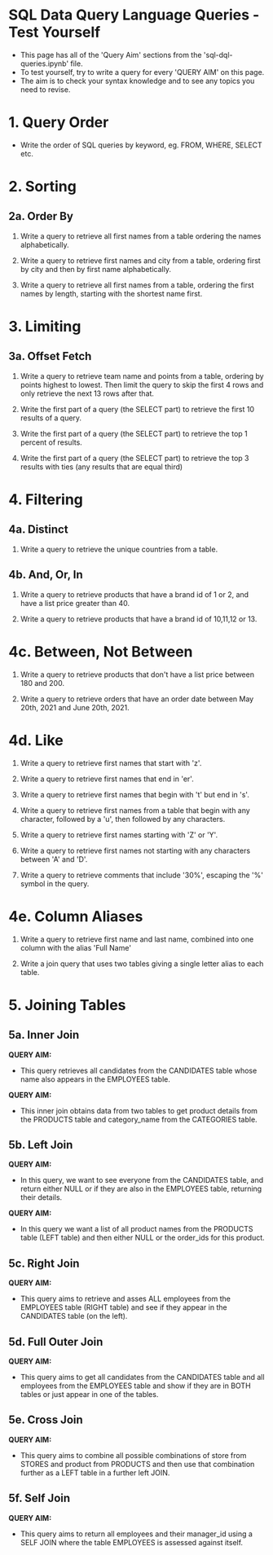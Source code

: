 # SQL Data Query Language Queries - Test Yourself
- This page has all of the 'Query Aim' sections from the 'sql-dql-queries.ipynb' file.
- To test yourself, try to write a query for every 'QUERY AIM' on this page.
- The aim is to check your syntax knowledge and to see any topics you need to revise.


# 1. Query Order
- Write the order of SQL queries by keyword, eg. FROM, WHERE, SELECT etc.

# 2. Sorting

## 2a. Order By

1. Write a query to retrieve all first names from a table ordering the names alphabetically.

2. Write a query to retrieve first names and city from a table, ordering first by city and then by first name alphabetically.

3. Write a query to retrieve all first names from a table, ordering the first names by length, starting with the shortest name first.

# 3. Limiting

## 3a. Offset Fetch

1. Write a query to retrieve team name and points from a table, ordering by points highest to lowest. Then limit the query to skip the first 4 rows and only retrieve the next 13 rows after that.

2. Write the first part of a query (the SELECT part) to retrieve the first 10 results of a query.

3. Write the first part of a query (the SELECT part) to retrieve the top 1 percent of results.

4. Write the first part of a query (the SELECT part) to retrieve the top 3 results with ties (any results that are equal third)

# 4. Filtering

## 4a. Distinct

1. Write a query to retrieve the unique countries from a table.

## 4b. And, Or, In

1. Write a query to retrieve products that have a brand id of 1 or 2, and have a list price greater than 40.

2. Write a query to retrieve products that have a brand id of 10,11,12 or 13.

# 4c. Between, Not Between

1. Write a query to retrieve products that don't have a list price between 180 and 200.

2. Write a query to retrieve orders that have an order date between May 20th, 2021 and June 20th, 2021.

# 4d. Like

1. Write a query to retrieve first names that start with 'z'.

2. Write a query to retrieve first names that end in 'er'.

3. Write a query to retrieve first names that begin with 't' but end in 's'.

4. Write a query to retrieve first names from a table that begin with any character, followed by a 'u', then followed by any characters.

5. Write a query to retrieve first names starting with 'Z' or 'Y'.

6. Write a query to retrieve first names not starting with any characters between 'A' and 'D'.

7. Write a query to retrieve comments that include '30%', escaping the '%' symbol in the query.

# 4e. Column Aliases

1. Write a query to retrieve first name and last name, combined into one column with the alias 'Full Name'

2. Write a join query that uses two tables giving a single letter alias to each table.

# 5. Joining Tables

## 5a. Inner Join

**QUERY AIM:**
- This query retrieves all candidates from the CANDIDATES table whose name also appears in the EMPLOYEES table.

**QUERY AIM:**
- This inner join obtains data from two tables to get product details from the PRODUCTS table and category_name from the CATEGORIES table.

## 5b. Left Join

**QUERY AIM:**
- In this query, we want to see everyone from the CANDIDATES table, and return either NULL or if they are also in the EMPLOYEES table, returning their details.

**QUERY AIM:**
- In this query we want a list of all product names from the PRODUCTS table (LEFT table) and then either NULL or the order_ids for this product.

## 5c. Right Join

**QUERY AIM:**
- This query aims to retrieve and asses ALL employees from the EMPLOYEES table (RIGHT table) and see if they appear in the CANDIDATES table (on the left).

## 5d. Full Outer Join

**QUERY AIM:**
- This query aims to get all candidates from the CANDIDATES table and all employees from the EMPLOYEES table and show if they are in BOTH tables or just appear in one of the tables.

## 5e. Cross Join

**QUERY AIM:**
- This query aims to combine all possible combinations of store from STORES and product from PRODUCTS and then use that combination further as a LEFT table in a further left JOIN.

## 5f. Self Join

**QUERY AIM:**
- This query aims to return all employees and their manager_id using a SELF JOIN where the table EMPLOYEES is assessed against itself.












